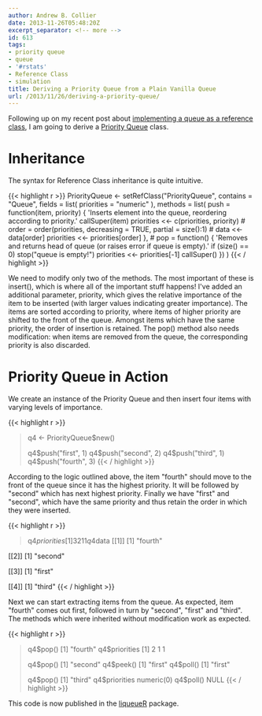 ```yaml
---
author: Andrew B. Collier
date: 2013-11-26T05:48:20Z
excerpt_separator: <!-- more -->
id: 613
tags:
- priority queue
- queue
- '#rstats'
- Reference Class
- simulation
title: Deriving a Priority Queue from a Plain Vanilla Queue
url: /2013/11/26/deriving-a-priority-queue/
---
```


Following up on my recent post about [implementing a queue as a reference class](http://www.exegetic.biz/blog/2013/11/implementing-a-queue-as-a-reference-class/), I am going to derive a [Priority Queue](https://en.wikipedia.org/wiki/Priority_queue) class.

<!--more-->

# Inheritance

The syntax for Reference Class inheritance is quite intuitive.

{{< highlight r >}}
PriorityQueue <- setRefClass("PriorityQueue",
                             contains = "Queue",
                             fields = list(
                               priorities = "numeric"
                             ),
                             methods = list(
                               push = function(item, priority) {
                                 'Inserts element into the queue, reordering according to priority.'
                                 callSuper(item)
                                 priorities <<- c(priorities, priority)
                                 #
                                 order = order(priorities, decreasing = TRUE, partial = size():1)
                                 #
                                 data <<- data[order]
                                 priorities <<- priorities[order]
                               },
                               #
                               pop = function() {
                                 'Removes and returns head of queue (or raises error if queue is empty).'
                                 if (size() == 0) stop("queue is empty!")
                                 priorities <<- priorities[-1]
                                 callSuper()
                               })
)
{{< / highlight >}}

We need to modify only two of the methods. The most important of these is insert(), which is where all of the important stuff happens! I've added an additional parameter, priority, which gives the relative importance of the item to be inserted (with larger values indicating greater importance). The items are sorted according to priority, where items of higher priority are shifted to the front of the queue. Amongst items which have the same priority, the order of insertion is retained. The pop() method also needs modification: when items are removed from the queue, the corresponding priority is also discarded.

# Priority Queue in Action

We create an instance of the Priority Queue and then insert four items with varying levels of importance.

{{< highlight r >}}
> q4 <- PriorityQueue$new()
>
> q4$push("first", 1)
> q4$push("second", 2)
> q4$push("third", 1)
> q4$push("fourth", 3)
{{< / highlight >}}

According to the logic outlined above, the item "fourth" should move to the front of the queue since it has the highest priority. It will be followed by "second" which has next highest priority. Finally we have "first" and "second", which have the same priority and thus retain the order in which they were inserted.

{{< highlight r >}}
> q4$priorities
[1] 3 2 1 1
> q4$data
[[1]]
[1] "fourth"

[[2]]
[1] "second"

[[3]]
[1] "first"

[[4]]
[1] "third"
{{< / highlight >}}

Next we can start extracting items from the queue. As expected, item "fourth" comes out first, followed in turn by "second", "first" and "third". The methods which were inherited without modification work as expected.

{{< highlight r >}}
> q4$pop()
[1] "fourth"
> q4$priorities
[1] 2 1 1
> 
> q4$pop()
[1] "second"
> q4$peek()
[1] "first"
> q4$poll()
[1] "first"
> 
> q4$pop()
[1] "third"
> q4$priorities
numeric(0)
> q4$poll()
NULL
{{< / highlight >}}

This code is now published in the [liqueueR](https://github.com/DataWookie/liqueueR) package.
